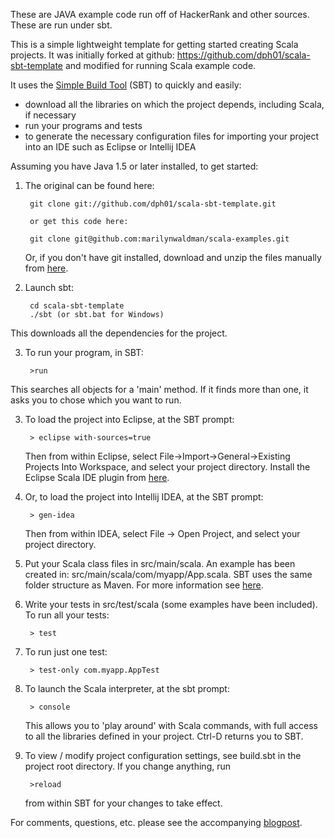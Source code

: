 These are JAVA example code run off of HackerRank and other sources.  These are run under sbt.

This is a simple lightweight template for getting started creating Scala projects. It was initially forked at github:  https://github.com/dph01/scala-sbt-template and modified for running Scala example code.



It uses the [Simple Build Tool](https://github.com/harrah/xsbt/wiki) (SBT) to quickly and easily:

* download all the libraries on which the project depends, including Scala, if necessary
* run your programs and tests
* to generate the necessary configuration files for importing your project into an IDE such as Eclipse or Intellij IDEA

Assuming you have Java 1.5 or later installed, to get started:

1. The original can be found here:

        git clone git://github.com/dph01/scala-sbt-template.git

        or get this code here:

        git clone git@github.com:marilynwaldman/scala-examples.git
        
     Or, if you don't have git installed, download and unzip the files manually from [here](https://github.com/dph01/scala-sbt-template/downloads).
       
2. Launch sbt:

        cd scala-sbt-template
        ./sbt (or sbt.bat for Windows)
        
  This downloads all the dependencies for the project.

3. To run your program, in SBT:
   
        >run        
        
  This searches all objects for a 'main' method. If it finds more than one, it asks you to chose which you want to run.

3. To load the project into Eclipse, at the SBT prompt:

        > eclipse with-sources=true
        
   Then from within Eclipse, select File->Import->General->Existing Projects Into Workspace, and select your project directory. 
   Install the Eclipse Scala IDE plugin from [here](http://scala-ide.org/download/current.html).

4. Or, to load the project into Intellij IDEA, at the SBT prompt:
   
        > gen-idea
        

   Then from within IDEA, select File -> Open Project, and select your project directory.

2. Put your Scala class files in src/main/scala. An example has been created in:
src/main/scala/com/myapp/App.scala. SBT uses the same folder structure as Maven. 
For more information see [here](https://github.com/harrah/xsbt/wiki/Getting-Started-Directories).

3. Write your tests in src/test/scala (some examples have been included). To run all your tests:

        > test
        
4. To run just one test:

        > test-only com.myapp.AppTest
        
5. To launch the Scala interpreter, at the sbt prompt:

        > console
        
   This allows you to 'play around' with Scala commands, with full access to all the libraries defined in your project. 
   Ctrl-D returns you to SBT.
   
6. To view / modify project configuration settings, see build.sbt in the project root directory. If you change anything, run

        >reload
        
   from within SBT for your changes to take effect.

For comments, questions, etc. please see the accompanying [blogpost](http://tech.damianhelme.com/scala-sbt-template).


